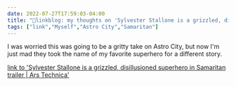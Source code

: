```yaml
---
date: 2022-07-27T17:59:03-04:00
title: "🔗linkblog: my thoughts on 'Sylvester Stallone is a grizzled, disillusioned superhero in Samaritan trailer | Ars Technica'"
tags: ["link","Myself","Astro City","Samaritan"]
---
```

I was worried this was going to be a gritty take on Astro City, but now I'm just mad they took the name of my favorite superhero for a different story.
 

[link to 'Sylvester Stallone is a grizzled, disillusioned superhero in Samaritan trailer | Ars Technica'](https://arstechnica.com/gaming/2022/07/sylvester-stallone-is-a-grizzled-disillusioned-superhero-in-samaritan-trailer/)
